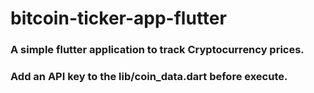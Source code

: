 # bitcoin-ticker-app-flutter
### A simple flutter application to track Cryptocurrency prices.
### Add an API key to the lib/coin_data.dart before execute.
